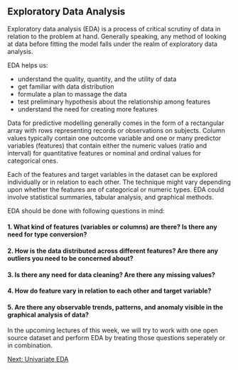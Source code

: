 ## Exploratory Data Analysis 

Exploratory data analysis (EDA) is a process of critical scrutiny of data in relation to the problem at hand. Generally speaking, any method of looking at data before fitting the model falls under the realm of exploratory data analysis. 

EDA helps us:<br>

- understand the quality, quantity, and the utility of data <br>
- get familiar with data distribution <br>
- formulate a plan to massage the data<br>
- test preliminary hypothesis about the relationship among features<br>
- understand the need for creating more features<br>


Data for predictive modelling generally comes in the form of a rectangular array with rows representing records or observations on subjects. Column values typically contain one outcome variable and one or many predictor variables (features)  that contain either the numeric values (ratio and interval) for quantitative features or nominal and ordinal values for categorical ones.

Each of the features and target variables in the dataset can be explored  individually or in relation to each other. The technique might vary depending upon whether the features are of categorical or numeric types. EDA could involve  statistical summaries, tabular analysis, and graphical methods.

EDA should be done with following questions in mind:

#### 1. What kind of features (variables or columns) are there? Is there any need for type conversion?
#### 2. How is the data distributed across different features? Are there any outliers you need to be concerned about?
#### 3. Is there any need for data cleaning? Are there any missing values?
#### 4. How do  feature vary in relation to each other and target variable?
#### 5. Are there any observable trends, patterns, and  anomaly visible in the graphical analysis of data?

In the upcoming lectures of this week, we will try to work with one open source dataset and perform EDA by treating those questions seperately or in combination.

[Next: Univariate EDA](https://github.com/abanskota/t81_577_data_science/blob/master/weekly_materials/week7/notebooks/eda-univariate.ipynb)
